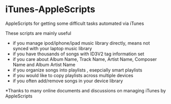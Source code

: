 # iTunes-AppleScripts
AppleScripts for getting some difficult tasks automated via iTunes

These scripts are mainly useful 
- if you manage ipod/iphone/ipad music library directly, means not synced with your laptop music library
- if you have thousands of songs with ID3V2 tag information set
- if you care about Album Name, Track Name, Artist Name, Composer Name and Album Artist Name
- if you organize songs into playlists , esepcially smart playlists
- if you would like to copy playlists across multiple devices
- if you often add/remove songs in your device library


*Thanks to many online documents and discussions on managing iTunes by AppleScripts 
